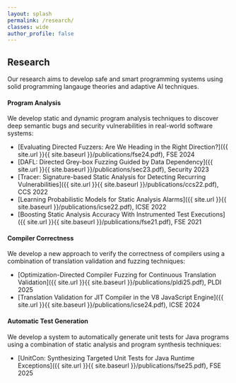 ```yaml
---
layout: splash
permalink: /research/
classes: wide
author_profile: false
---
```


## Research
Our research aims to develop safe and smart programming systems using solid programming langauge theories
and adaptive AI techniques.

#### Program Analysis
We develop static and dynamic program analysis techniques to discover deep semantic bugs and security vulnerabilities in real-world software systems:
- [Evaluating Directed Fuzzers: Are We Heading in the Right Direction?]({{ site.url }}{{ site.baseurl }}/publications/fse24.pdf), FSE 2024
- [DAFL: Directed Grey-box Fuzzing Guided by Data Dependency]({{ site.url }}{{ site.baseurl }}/publications/sec23.pdf), Security 2023
- [Tracer: Signature-based Static Analysis for Detecting Recurring Vulnerabilities]({{ site.url }}{{ site.baseurl }}/publications/ccs22.pdf), CCS 2022
- [Learning Probabilistic Models for Static Analysis Alarms]({{ site.url }}{{ site.baseurl }}/publications/icse22.pdf), ICSE 2022
- [Boosting Static Analysis Accuracy With Instrumented Test Executions]({{ site.url }}{{ site.baseurl }}/publications/fse21.pdf), FSE 2021

#### Compiler Correctness
We develop a new approach to verify the correctness of compilers using a combination of translation validation and fuzzing techniques:
- [Optimization-Directed Compiler Fuzzing for Continuous Translation Validation]({{ site.url }}{{ site.baseurl }}/publications/pldi25.pdf), PLDI 2025
- [Translation Validation for JIT Compiler in the V8 JavaScript Engine]({{ site.url }}{{ site.baseurl }}/publications/icse24.pdf), ICSE 2024

#### Automatic Test Generation
We develop a system to automatically generate unit tests for Java programs using a combination of static analysis and program synthesis techniques:
- [UnitCon: Synthesizing Targeted Unit Tests for Java Runtime Exceptions]({{ site.url }}{{ site.baseurl }}/publications/fse25.pdf), FSE 2025
